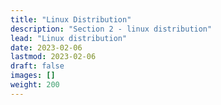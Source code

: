 ```yaml
---
title: "Linux Distribution"
description: "Section 2 - linux distribution"
lead: "Linux distribution"
date: 2023-02-06
lastmod: 2023-02-06
draft: false
images: []
weight: 200
---
```

